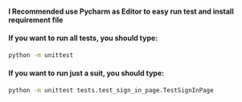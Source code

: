 #### I Recommended use Pycharm as Editor to easy run test and install requirement file

#### If you want to run all tests, you should type: 
```sh
python -m unittest 
```


#### If you want to run just a suit, you should type: 
```sh
python -m unittest tests.test_sign_in_page.TestSignInPage
```
